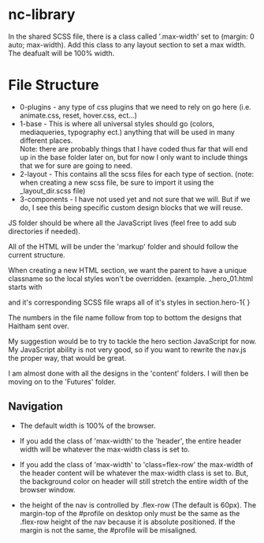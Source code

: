 # nc-library

In the shared SCSS file, there is a class called '.max-width' set to (margin: 0 auto; max-width).  Add this class to any layout section to set a max width.  The deafualt will be 100% width.



# File Structure

- 0-plugins - any type of css plugins that we need to rely on go here (i.e. animate.css, reset, hover.css, ect...)
- 1-base - This is where all universal styles should go (colors, mediaqueries, typography ect.) anything that will be used in many different places.  
    Note: there are probably things that I have coded thus far that will end up in the base folder later on, but for now I only want to include things that we for sure are going to need. 
- 2-layout - This contains all the scss files for each type of section.  (note: when creating a new scss file, be sure to import it using the _layout_dir.scss file)
- 3-components - I have not used yet and not sure that we will.  But if we do, I see this being specific custom design blocks that we will reuse.  

JS folder should be where all the JavaScript lives (feel free to add sub directories if needed).

All of the HTML will be under the 'markup' folder and should follow the current structure. 

When creating a new HTML section,  we want the parent to have a unique classname so the local styles won't be overridden.  (example. _hero_01.html starts with  <section class="hero-1"> and it's corresponding SCSS file wraps all of it's styles in section.hero-1{ }

The numbers in the file name follow from top to bottom the designs that Haitham sent over.

My suggestion would be to try to tackle the hero section JavaScript for now.  My JavaScript ability is not very good, so if you want to rewrite the nav.js the proper way, that would be great.    

I am almost done with all the designs in the 'content' folders. I will then be moving on to the 'Futures' folder. 




# Navigation

- The default width is 100% of the browser. 
- If you add the class of 'max-width' to the 'header', the entire header width will be whatever the max-width class is set to.
- If you add the class of 'max-width' to 'class=flex-row' the max-width of the header content will be whatever the max-width class is set to. But, the background color on header will still stretch the entire width of the browser window.

- the height of the nav is controlled by .flex-row (The default is 60px).  The margin-top of the #profile on desktop only must be the same as the .flex-row height of the nav because it is absolute positioned.  If the margin is not the same, the #profile will be misaligned.